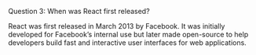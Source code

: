 Question 3: When was React first released?


React was first released in March 2013 by Facebook.
It was initially developed for Facebook’s internal use but later made open-source to help developers build fast and interactive user interfaces for web applications.